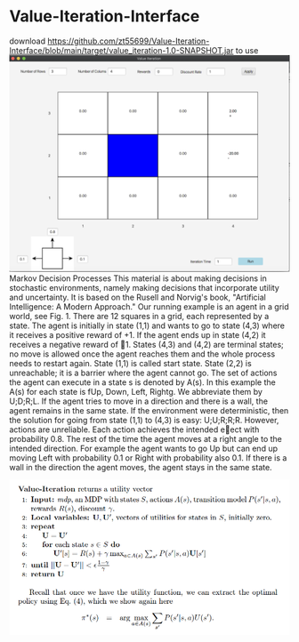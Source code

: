 # Value-Iteration-Interface
download https://github.com/zt55699/Value-Iteration-Interface/blob/main/target/value_iteration-1.0-SNAPSHOT.jar to use
![demo](https://github.com/zt55699/Value-Iteration-Interface/blob/main/interface.png)
Markov Decision Processes
This material is about making decisions in stochastic environments, namely making decisions that incorporate utility and uncertainty. It is based on the Rusell and Norvig's book, "Artificial Intelligence: A Modern Approach." Our running example is an agent in a grid world, see Fig. 1. There are 12 squares in a grid, each represented by a state. The agent is initially in state (1,1) and wants to go to state (4,3) where it receives a positive reward of +1. If the agent ends up in state (4,2) it receives a negative reward of 􀀀1. States (4,3) and (4,2) are terminal states; no move is allowed once the agent reaches them and the whole process needs to restart again. State (1,1) is called start state. State (2,2) is unreachable; it is a barrier where the agent cannot go. The set of actions the agent can execute in a state s is denoted by A(s). In this example the A(s) for each state is fUp, Down, Left, Rightg. We abbreviate them by U;D;R;L. If the agent tries to move in a direction and there is a wall, the agent remains in the same state. If the environment were deterministic, then the solution for going from state (1,1) to (4,3) is easy: U;U;R;R;R. However, actions are unreliable. Each action achieves the intended eect with probability 0.8. The rest of the time the agent moves at a right angle to the intended direction. For example the agent wants to go Up but can end up moving Left with probability 0.1 or Right with probability also 0.1. If there is a wall in the direction the agent moves, the agent stays in the same state.

![demo](https://github.com/zt55699/Value-Iteration-Interface/blob/main/algorithm.png)
